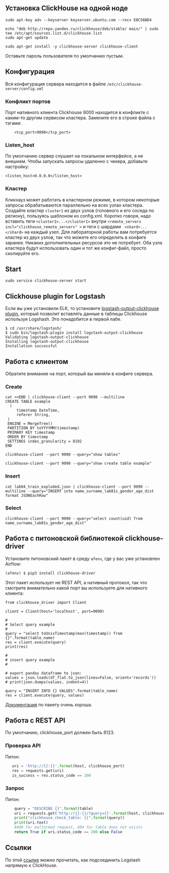 ##  Установка ClickHouse на одной ноде

```
sudo apt-key adv --keyserver keyserver.ubuntu.com --recv E0C56BD4

echo "deb http://repo.yandex.ru/clickhouse/deb/stable/ main/" | sudo tee /etc/apt/sources.list.d/clickhouse.list
sudo apt-get update

sudo apt-get install -y clickhouse-server clickhouse-client
```

Оставьте пароль пользователя по умолчанию пустым.

## Конфигурация

Вся конфигурация сервера находится в файле `/etc/clickhouse-server/config.xml`

### Конфликт портов

Порт нативного клиента Clickhouse 9000 находится в конфликте с каким-то другим сервисом кластера. Замените его в строке файла с тэгами:

`    <tcp_port>9090</tcp_port>`

### Listen_host

По умолчанию сервер слушает на локальном интерфейсе, а не внешнем. Чтобы запускать запросы удаленно с чекера, добавьте настройку:

`<listen_host>0.0.0.0</listen_host>`

### Кластер

Кликхауз может работать в кластерном режиме, в котором некоторые запросы обрабатываются параллельно на всех узлах кластера. Создайте кластер `cluster1` из двух узлов (головного и его соседа по региону), пользуясь шаблоном из config.xml. Коротко говоря, надо вставить теги `<cluster1>...</cluster1>` внутри  `<remote_servers incl="clickhouse_remote_servers" >` и теги с шардами ` <shard>... </shard>` на каждый узел. Для лабораторной работы вам потребуется кластер из двух узлов, так что можете его определить в конфиге заранее. Никаких дополнительных ресурсов это не потребует. Оба узла кластера будут использовать один и тот же конфиг-файл, просто скопируйте его.

## Start

`sudo service clickhouse-server start`

## Clickhouse plugin for Logstash

Если вы уже установили ELK, то установите [logstash-output-clickhouse plugin](https://github.com/mikechris/logstash-output-clickhouse), который позволит вставлять данные в таблицы Clickhouse используя Logshash. Это понадобится в первой лабе.

```
$ cd /usr/share/logstash/
$ sudo bin/logstash-plugin install logstash-output-clickhouse
Validating logstash-output-clickhouse
Installing logstash-output-clickhouse
Installation successful
```

## Работа с клиентом

Обратите внимание на порт, который вы меняли в конфиге сервера.

### Create

```
cat <<END | clickhouse-client --port 9090 --multiline
CREATE TABLE example
  (
     timestamp DateTime,
     referer String,
 )
 ENGINE = MergeTree()
 PARTITION BY toYYYYMM(timestamp)
 PRIMARY KEY timestamp
 ORDER BY timestamp
 SETTINGS index_granularity = 8192
END
```

```
clickhouse-client --port 9090 --query="show tables"
```

```
clickhouse-client --port 9090 --query="show create table example"
```

### Insert

`cat lab04_train_exploded.json | clickhouse-client --port 9090 --multiline --query="INSERT into name_surname_lab01s_gender_age_dist format JSONEachRow"`

### Select

`clickhouse-client --port 9090 --query="select count(uid) from name_surname_lab01s_gender_age_dist"`

## Работа с питоновской библиотекой clickhouse-driver

Установите питоновский пакет в среду `afenv`, где у вас уже установлен Airflow:

`(afenv) $ pip3 install clickhouse-driver`

Этот пакет использует не REST API, а нативный протокол, так что смотрите внимательно какой порт вы используете для нативного клиента:

```
from clickhouse_driver import Client

client = Client(host='localhost', port=9090)

#
# Select query example
#
query = "select toUnixTimestamp(max(timestamp)) from {}".format(table_name)
res = client.execute(query)
print(res)

#
# insert query example
#  

# export pandas dataframe to json:
values = json.loads(df_flat.to_json(lines=False, orient='records'))
# print(json.dumps(values, indent=4))

query = "INSERT INTO {} VALUES".format(table_name)
res = client.execute(query, values)
```

[Документация](https://clickhouse-driver.readthedocs.io/en/latest/) по пакету очень хороша.

## Работа c REST API

По умолчанию, clickhouse_port должен быть 8123.

### Проверка API

Питон:
```python
   uri = 'http://{}:{}'.format(host, clickhouse_port)
   res = requests.get(uri)
   is_success = res.status_code == 200
```

### Запрос

Питон:
```python
    query = "DESCRIBE {}".format(table)
    uri = requests.get('http://{}:{}/?query={}'.format(host, clickhouse_port, urllib.quote(query)))
    print("clickhouse_check_table: {}".format(query))
    print(uri.text)
    #400 for malformed request, 404 for table does not exists
    return True if uri.status_code == 200 else False
```

## Ссылки

По этой [ссылке](https://www.altinity.com/blog/2017/12/18/logstash-with-clickhouse) можно прочитать, как подсоединить Logstash напрямую к ClickHouse.
